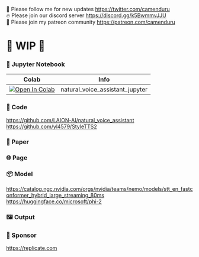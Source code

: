 🐣 Please follow me for new updates https://twitter.com/camenduru <br />
🔥 Please join our discord server https://discord.gg/k5BwmmvJJU <br />
🥳 Please join my patreon community https://patreon.com/camenduru <br />

# 🚦 WIP 🚦

### 🍊 Jupyter Notebook

| Colab | Info
| --- | --- |
[![Open In Colab](https://colab.research.google.com/assets/colab-badge.svg)](https://colab.research.google.com/github/camenduru/natural-voice-assistant-jupyter/blob/main/natural_voice_assistant_jupyter.ipynb) | natural_voice_assistant_jupyter

### 🧬 Code
https://github.com/LAION-AI/natural_voice_assistant
https://github.com/yl4579/StyleTTS2 <br />

### 📄 Paper

### 🌐 Page

### 📦 Model
https://catalog.ngc.nvidia.com/orgs/nvidia/teams/nemo/models/stt_en_fastconformer_hybrid_large_streaming_80ms <br />
https://huggingface.co/microsoft/phi-2 <br />

### 🖼 Output

### 🏢 Sponsor
https://replicate.com
